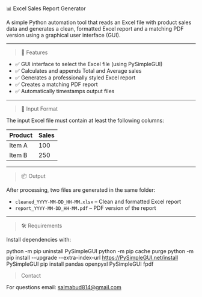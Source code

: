 📊 Excel Sales Report Generator

A simple Python automation tool that reads an Excel file with product sales data and generates a clean, formatted Excel report and a matching PDF version using a graphical user interface (GUI).

---

> 🚀 Features

- ✅ GUI interface to select the Excel file (using PySimpleGUI)
- ✅ Calculates and appends Total and Average sales
- ✅ Generates a professionally styled Excel report
- ✅ Creates a matching PDF report
- ✅ Automatically timestamps output files

---

> 📂 Input Format

The input Excel file must contain at least the following columns:

| Product | Sales |
|---------|-------|
| Item A  | 100   |
| Item B  | 250   |

---

> 📦 Output

After processing, two files are generated in the same folder:

- `cleaned_YYYY-MM-DD_HH-MM.xlsx` – Clean and formatted Excel report
- `report_YYYY-MM-DD_HH-MM.pdf` – PDF version of the report

---

> 🛠️ Requirements

Install dependencies with:

python -m pip uninstall PySimpleGUI
python -m pip cache purge
python -m pip install --upgrade --extra-index-url https://PySimpleGUI.net/install PySimpleGUI
pip install pandas openpyxl PySimpleGUI fpdf


> Contact

For questions email: salmabud814@gmail.com